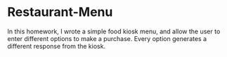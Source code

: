 # Restaurant-Menu
In this homework, I wrote a simple food kiosk menu, and allow the user to enter different options to make a purchase. Every option generates a different response from the kiosk.
